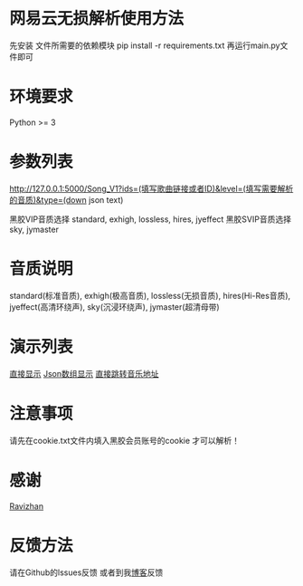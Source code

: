 # 网易云无损解析使用方法
先安装 文件所需要的依赖模块 
pip install -r requirements.txt
再运行main.py文件即可

# 环境要求
Python >= 3

# 参数列表
http://127.0.0.1:5000/Song_V1?ids=(填写歌曲链接或者ID)&level=(填写需要解析的音质)&type=(down json text)

黑胶VIP音质选择 standard, exhigh, lossless, hires, jyeffect
黑胶SVIP音质选择 sky, jymaster

# 音质说明
standard(标准音质), exhigh(极高音质), lossless(无损音质), hires(Hi-Res音质), jyeffect(高清环绕声), sky(沉浸环绕声), jymaster(超清母带)

# 演示列表
[直接显示](https://api.toubiec.cn/Song_V1?ids=16686599&level=hires&type=text)
[Json数组显示](https://api.toubiec.cn/Song_V1?ids=16686599&level=hires&type=json)
[直接跳转音乐地址](https://api.toubiec.cn/Song_V1?ids=16686599&level=hires&type=down)

# 注意事项
请先在cookie.txt文件内填入黑胶会员账号的cookie 才可以解析！

# 感谢
[Ravizhan](https://github.com/ravizhan)

# 反馈方法
请在Github的lssues反馈 或者到我[博客](https://www.toubiec.cn)反馈
